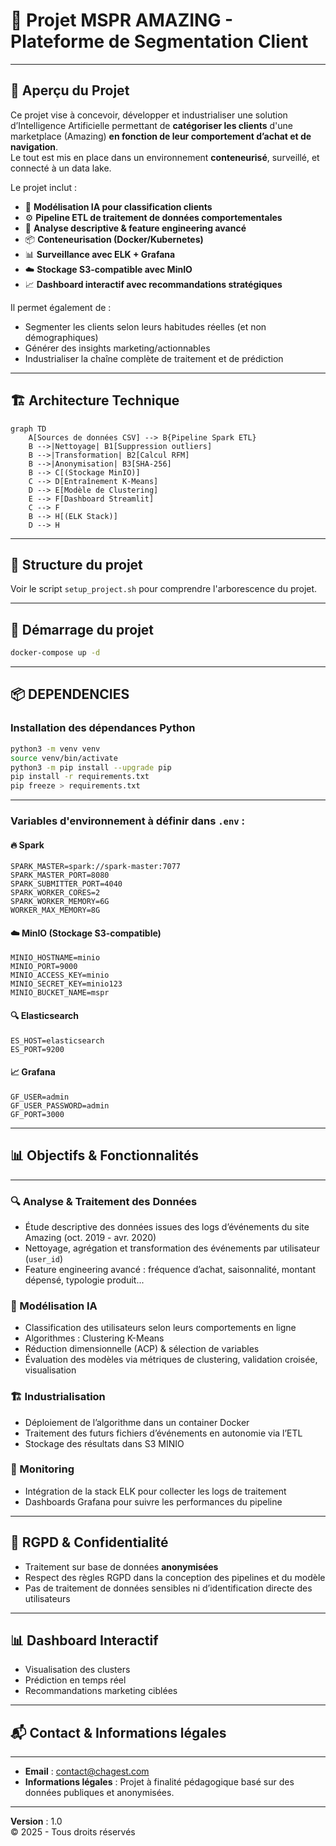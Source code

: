 # 🚀 Projet MSPR AMAZING - Plateforme de Segmentation Client

---

## 🌟 Aperçu du Projet

Ce projet vise à concevoir, développer et industrialiser une solution d’Intelligence Artificielle permettant de **catégoriser les clients** d'une marketplace (Amazing) **en fonction de leur comportement d’achat et de navigation**.  
Le tout est mis en place dans un environnement **conteneurisé**, surveillé, et connecté à un data lake.

Le projet inclut :

-   🧠 **Modélisation IA pour classification clients**
-   ⚙️ **Pipeline ETL de traitement de données comportementales**
-   🧪 **Analyse descriptive & feature engineering avancé**
-   📦 **Conteneurisation (Docker/Kubernetes)**
-   📊 **Surveillance avec ELK + Grafana**
-   ☁️ **Stockage S3-compatible avec MinIO**
-   📈 **Dashboard interactif avec recommandations stratégiques**

Il permet également de :

-   Segmenter les clients selon leurs habitudes réelles (et non démographiques)
-   Générer des insights marketing/actionnables
-   Industrialiser la chaîne complète de traitement et de prédiction

---

## 🏗️ Architecture Technique

```mermaid
graph TD
    A[Sources de données CSV] --> B{Pipeline Spark ETL}
    B -->|Nettoyage| B1[Suppression outliers]
    B -->|Transformation| B2[Calcul RFM]
    B -->|Anonymisation| B3[SHA-256]
    B --> C[(Stockage MinIO)]
    C --> D[Entraînement K-Means]
    D --> E[Modèle de Clustering]
    E --> F[Dashboard Streamlit]
    C --> F
    B --> H[(ELK Stack)]
    D --> H
```

---

## 📁 Structure du projet

Voir le script `setup_project.sh` pour comprendre l'arborescence du projet.

---

## 🚀 Démarrage du projet

```bash
docker-compose up -d
```

---

## 📦 DEPENDENCIES

### Installation des dépendances Python

```bash
python3 -m venv venv
source venv/bin/activate
python3 -m pip install --upgrade pip
pip install -r requirements.txt
pip freeze > requirements.txt
```

---

### Variables d'environnement à définir dans `.env` :

#### 🔥 Spark

```
SPARK_MASTER=spark://spark-master:7077
SPARK_MASTER_PORT=8080
SPARK_SUBMITTER_PORT=4040
SPARK_WORKER_CORES=2
SPARK_WORKER_MEMORY=6G
WORKER_MAX_MEMORY=8G
```

#### ☁️ MinIO (Stockage S3-compatible)

```
MINIO_HOSTNAME=minio
MINIO_PORT=9000
MINIO_ACCESS_KEY=minio
MINIO_SECRET_KEY=minio123
MINIO_BUCKET_NAME=mspr
```

#### 🔍 Elasticsearch

```
ES_HOST=elasticsearch
ES_PORT=9200
```

#### 📈 Grafana

```
GF_USER=admin
GF_USER_PASSWORD=admin
GF_PORT=3000
```

---

## 📊 Objectifs & Fonctionnalités

---

### 🔍 Analyse & Traitement des Données

-   Étude descriptive des données issues des logs d’événements du site Amazing (oct. 2019 - avr. 2020)
-   Nettoyage, agrégation et transformation des événements par utilisateur (`user_id`)
-   Feature engineering avancé : fréquence d’achat, saisonnalité, montant dépensé, typologie produit...

### 🧠 Modélisation IA

-   Classification des utilisateurs selon leurs comportements en ligne
-   Algorithmes : Clustering K-Means
-   Réduction dimensionnelle (ACP) & sélection de variables
-   Évaluation des modèles via métriques de clustering, validation croisée, visualisation

### 🏗️ Industrialisation

-   Déploiement de l’algorithme dans un container Docker
-   Traitement des futurs fichiers d’événements en autonomie via l’ETL
-   Stockage des résultats dans S3 MINIO

### 📡 Monitoring

-   Intégration de la stack ELK pour collecter les logs de traitement
-   Dashboards Grafana pour suivre les performances du pipeline

---

## 🔐 RGPD & Confidentialité

-   Traitement sur base de données **anonymisées**
-   Respect des règles RGPD dans la conception des pipelines et du modèle
-   Pas de traitement de données sensibles ni d’identification directe des utilisateurs

---

## 📊 Dashboard Interactif

-   Visualisation des clusters
-   Prédiction en temps réel
-   Recommandations marketing ciblées

---

## 📬 Contact & Informations légales

---

-   **Email** : [contact@chagest.com](mailto:contact@chagest.com)
-   **Informations légales** : Projet à finalité pédagogique basé sur des données publiques et anonymisées.

---

**Version** : 1.0  
© 2025 - Tous droits réservés
